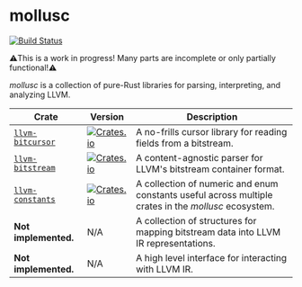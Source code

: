 mollusc
=======

[![Build Status](https://img.shields.io/github/workflow/status/woodruffw/mollusc/CI/main)](https://github.com/woodruffw/mollusc/actions?query=workflow%3ACI)

⚠️This is a work in progress! Many parts are incomplete or only partially functional!⚠️

*mollusc* is a collection of pure-Rust libraries for parsing, interpreting, and analyzing LLVM.

| Crate   | Version | Description |
| ------- | ------- | ----------- |
| [`llvm-bitcursor`](./llvm-bitcursor) | [![Crates.io](https://img.shields.io/crates/v/llvm-bitcursor)](https://crates.io/crates/llvm-bitcursor) | A no-frills cursor library for reading fields from a bitstream. |
| [`llvm-bitstream`](./llvm-bitstream) | [![Crates.io](https://img.shields.io/crates/v/llvm-bitstream)](https://crates.io/crates/llvm-bitstream) | A content-agnostic parser for LLVM's bitstream container format. |
| [`llvm-constants`](./llvm-constants) | [![Crates.io](https://img.shields.io/crates/v/llvm-constants)](https://crates.io/crates/llvm-constants) | A collection of numeric and enum constants useful across multiple crates in the *mollusc* ecosystem. |
| **Not implemented.** | N/A | A collection of structures for mapping bitstream data into LLVM IR representations. |
| **Not implemented.** | N/A | A high level interface for interacting with LLVM IR. |
